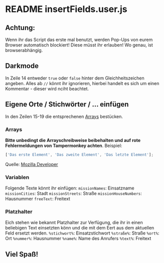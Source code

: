 # README insertFields.user.js

## Achtung:
Wenn ihr das Script das erste mal benutzt, werden Pop-Ups von eurem Browser automatisch blockiert! Diese müsst ihr erlauben! Wo genau, ist browserabhängig.
## Darkmode
In Zeile 14 entweder `true` oder `false` hinter dem Gleichheitszeichen angeben. Alles ab `//` könnt ihr ignorieren, hierbei handelt es sich um einen Kommentar - dieser wird nciht beachtet.

## Eigene Orte / Stichwörter / ... einfügen
In den Zeilen 15-19 die entsprechenen [Arrays](https://developer.mozilla.org/de/docs/Web/JavaScript/Reference/Global_Objects/Array) bestücken.

### Arrays
**Bitte unbedingt die Arrayschreibweise beibehalten und auf rote Fehlermeldungen von Tampermonkey achten**. Beispiel:
```js
['Das erste Element', 'Das zweite Element', 'Das letzte Element'];
```
Quelle: [Mozilla Developer](https://developer.mozilla.org/de/docs/Web/JavaScript/Reference/Global_Objects/Array#accessing_array_elements)

### Variablen

Folgende Texte könnt ihr einfügen:
`missionNames`: Einsatzname
`missionCities`: Stadt
`missionStreets`: Straße
`missionHouseNumbers`: Hausnummer
`freeText`: Freitext

### Platzhalter

Eich stehen wie bekannt Platzhalter zur Verfügung, die ihr in einen beliebigen Text einsetzten könn und die mit dem Eert aus dem aktuellen Feld ersetzt werden.
`%stichwort%`: Einsatzstichwort
`%straße%`: Straße
`%ort%`: Ort
`%nummer%`: Hausnummer
`%name%`: Name des Anrufers
`%text%`: Freitext

## Viel Spaß!